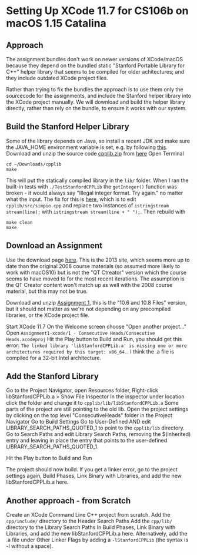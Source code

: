 Setting Up XCode 11.7 for CS106b on macOS 1.15 Catalina
==================================================

Approach
--------

The assignment bundles don't work on newer versions of XCode/macOS because they depend on the bundled static "Stanford Portable Library for C++" helper library that seems to be compiled for older achitectures; and they include outdated XCode project files.

Rather than trying to fix the bundles the approach is to use them only the sourcecode for the assignments, and include the Stanford helper library into the XCode project manually. We will download and build the helper library directly, rather than rely on the bundle, to ensure it works with our system.

Build the Stanford Helper Library
---------------------------------

Some of the library depends on Java, so install a recent JDK and make sure the JAVA_HOME environment variable is set, e.g. by following [this](https://www.appsdeveloperblog.com/how-to-set-java_home-on-mac/).
Download and unzip the source code [cpplib.zip](https://cs.stanford.edu/people/eroberts/StanfordCPPLib/cpplib.zip) from [here](https://cs.stanford.edu/people/eroberts/StanfordCPPLib/)
Open Terminal
```
cd ~/Downloads/cpplib
make
```
This will put the statically compiled library in the `lib/` folder.
When I ran the built-in tests with `./TestStanfordCPPLib` the `getInteger()` function was broken - it would always say "Illegal integer format. Try again." no matter what the input. The fix for this is [here](https://stackoverflow.com/questions/25820964/why-does-this-simple-getinteger-function-cause-a-stream-failure), which is to edit `cpplib/src/simpio.cpp` and replace two instances of `istringstream stream(line);` with `istringstream stream(line + " ");`. Then rebuild with
```
make clean
make
```

Download an Assignment
----------------------

Use the download page [here](http://stanford.edu/class/archive/cs/cs106b/cs106b.1136/). This is the 2013 site, which seems more up to date than the original 2008 course materials (so assumed more likely to work with macOS10) but is not the "QT Ctreator" version which the course seems to have moved to for the most recent iterations. The assumption is the QT Creator content won't match up as well with the 2008 course material, but this may not be true.

Download and unzip [Assignment 1](http://stanford.edu/class/archive/cs/cs106b/cs106b.1136/assignments/Assignment1-xcode.zip), this is the "10.6 and 10.8 Files" version, but it should not matter as we're not depending on any precompiled libraries, or the XCode project file.

Start XCode 11.7
On the Welcome screen choose "Open another project..."
Open `Assignment1-xcode/1 - Consecutive Heads/Consecutive Heads.xcodeproj`
Hit the Play button to Build and Run, you should get this error:
`The linked library 'libStanfordCPPLib.a' is missing one or more architectures required by this target: x86_64.`. I think the .a file is compiled for a 32-bit Intel architecture.

Add the Stanford Library
------------------------

Go to the Project Navigator, open Resources folder, Right-click libStanfordCPPLib.a > Show File Inspector
In the inspector under location click the folder and change it to `cpplib/lib/libStanfordCPPLib.a`
Some parts of the project are still pointing to the old lib.
Open the project settings by clicking on the top level "ConsecutiveHeads" folder in the Project Navigator
Go to Build Settings
Go to User-Defined AND edit LIBRARY_SEARCH_PATHS_QUOTED_1 to point to the `cpplib/lib` directory.
Go to Search Paths and edit Library Search Paths, removing the $(inherited) entry and leaving in place the entry that points to the user-defined LIBRARY_SEARCH_PATHS_QUOTED_1.

Hit the Play button to Build and Run

The project should now build. If you get a linker error, go to the project settings again, Build Phases, Link Binary with Libraries, and add the new libStanfordCPPLib.a here.

Another approach - from Scratch
----------------

Create an XCode Command Line C++ project from scratch.
Add the `cpp/include/` directory to the Header Search Paths
Add the `cpp/lib/` directory to the Library Search Paths
In Build Phases, Link Binary with Libraries, and add the new libStanfordCPPLib.a here. Alternatively, add the .a file under Other Linker Flags by adding a `-lStanfordCPPLib` (the syntax is -l<lib> without a space).

